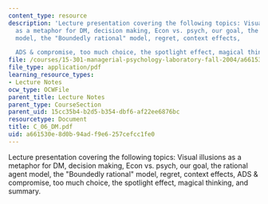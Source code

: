 ```yaml
---
content_type: resource
description: 'Lecture presentation covering the following topics: Visual illusions
  as a metaphor for DM, decision making, Econ vs. psych, our goal, the rational agent
  model, the "Boundedly rational" model, regret, context effects,

  ADS & compromise, too much choice, the spotlight effect, magical thinking, and summary.'
file: /courses/15-301-managerial-psychology-laboratory-fall-2004/a661530e8d0b94adf9e6257cefcc1fe0_C_06_DM.pdf
file_type: application/pdf
learning_resource_types:
- Lecture Notes
ocw_type: OCWFile
parent_title: Lecture Notes
parent_type: CourseSection
parent_uid: 15cc35b4-b2d5-b354-dbf6-af22ee6876bc
resourcetype: Document
title: C_06_DM.pdf
uid: a661530e-8d0b-94ad-f9e6-257cefcc1fe0
---
```

Lecture presentation covering the following topics: Visual illusions as a metaphor for DM, decision making, Econ vs. psych, our goal, the rational agent model, the "Boundedly rational" model, regret, context effects,
ADS & compromise, too much choice, the spotlight effect, magical thinking, and summary.

